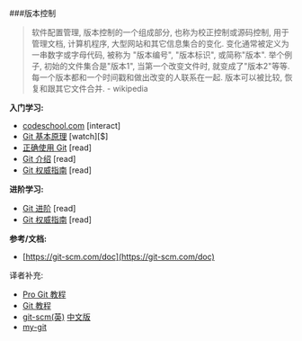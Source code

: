 ###版本控制

>软件配置管理, 版本控制的一个组成部分, 也称为校正控制或源码控制, 用于管理文档, 计算机程序, 大型网站和其它信息集合的变化. 变化通常被定义为一串数字或字母代码, 被称为 "版本编号", "版本标识",  或简称"版本". 举个例子, 初始的文件集合是"版本1", 当第一个改变文件时, 就变成了"版本2"等等. 每一个版本都和一个时间戳和做出改变的人联系在一起. 版本可以被比较, 恢复和跟其它文件合并. - wikipedia

**入门学习:**

* [codeschool.com](https://try.github.io/levels/1/challenges/1) [interact]
* [Git 基本原理](http://www.pluralsight.com/courses/git-fundamentals) [watch][$]
* [正确使用 Git](https://www.atlassian.com/git/) [read]
* [Git 介绍](http://rypress.com/tutorials/git/introduction) [read]
* [Git 权威指南](http://git-scm.com/book/en/v2) [read]

**进阶学习:**

* [Git 进阶](https://www.atlassian.com/git/tutorials/advanced-overview/) [read]
* [Git 权威指南](http://git-scm.com/book/en/v2) [read]

**参考/文档:**

* [https://git-scm.com/doc](https://git-scm.com/doc)


译者补充:

* [Pro Git 教程](http://acoder.cc/git.html)
* [Git 教程](http://www.liaoxuefeng.com/wiki/0013739516305929606dd18361248578c67b8067c8c017b000)
* [git-scm(英)](https://git-scm.com/) [中文版](https://git-scm.com/book/zh/v2)
* [my-git](https://github.com/xirong/my-git)
